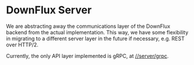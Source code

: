 # DownFlux Server

We are abstracting away the communications layer of the DownFlux backend from
the actual implementation. This way, we have some flexibility in migrating to a
different server layer in the future if necessary, e.g. REST over HTTP/2.

Currently, the only API layer implemented is gRPC, at
[//server/grpc](/server/grpc).
